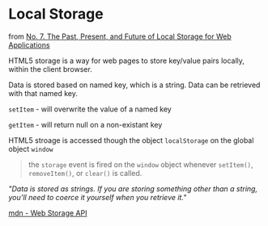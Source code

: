 # Local Storage

from [No. 7. The Past, Present, and Future of Local Storage for Web Applications](http://diveinto.html5doctor.com/storage.html)

HTML5 storage is a way for web pages to store key/value pairs locally, within the client browser. 

Data is stored based on named key, which is a string. Data can be retrieved with that named key.

`setItem` - will overwrite the value of a named key

`getItem` - will return null on a non-existant key

HTML5 stroage is accessed though the object `localStorage` on the global object `window`

> the `storage` event is fired on the `window` object whenever `setItem()`, `removeItem()`, or `clear()` is called.

*"Data is stored as strings. If you are storing something other than a string, you’ll need to coerce it yourself when you retrieve it."*

[mdn - Web Storage API](https://developer.mozilla.org/en-US/docs/Web/API/Web_Storage_API)